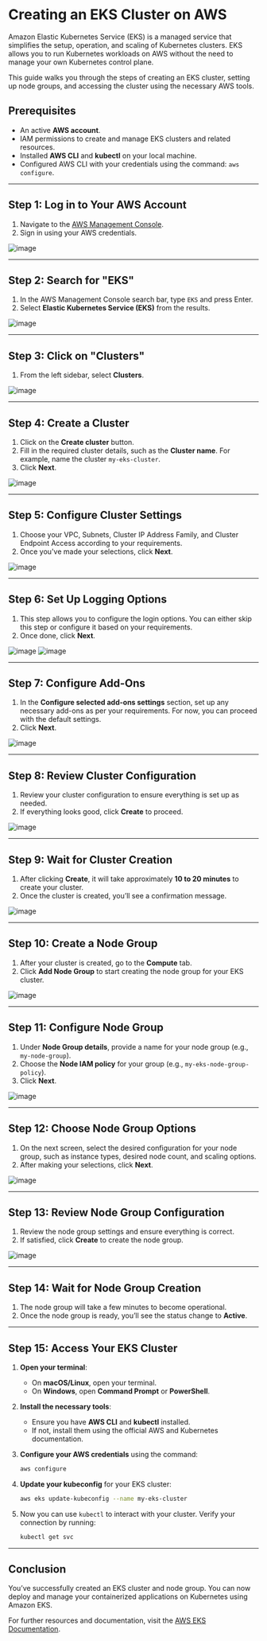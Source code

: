 # Creating an EKS Cluster on AWS

Amazon Elastic Kubernetes Service (EKS) is a managed service that simplifies the setup, operation, and scaling of Kubernetes clusters. EKS allows you to run Kubernetes workloads on AWS without the need to manage your own Kubernetes control plane.

This guide walks you through the steps of creating an EKS cluster, setting up node groups, and accessing the cluster using the necessary AWS tools.

## Prerequisites

- An active **AWS account**.
- IAM permissions to create and manage EKS clusters and related resources.
- Installed **AWS CLI** and **kubectl** on your local machine.
- Configured AWS CLI with your credentials using the command: `aws configure`.

---

## Step 1: Log in to Your AWS Account

1. Navigate to the [AWS Management Console](https://aws.amazon.com/console/).
2. Sign in using your AWS credentials.

![image](https://github.com/user-attachments/assets/0e72b6ea-05f9-496e-aa62-2b07f46f2492)

---

## Step 2: Search for "EKS"

1. In the AWS Management Console search bar, type `EKS` and press Enter.
2. Select **Elastic Kubernetes Service (EKS)** from the results.

![image](https://github.com/user-attachments/assets/a64a359a-9918-42a0-9d4d-d4d4f507ad09)

---

## Step 3: Click on "Clusters"

1. From the left sidebar, select **Clusters**.

![image](https://github.com/user-attachments/assets/65289c01-686f-4418-8ac1-bab7a1af0087)

---

## Step 4: Create a Cluster

1. Click on the **Create cluster** button.
2. Fill in the required cluster details, such as the **Cluster name**. For example, name the cluster `my-eks-cluster`.
3. Click **Next**.

![image](https://github.com/user-attachments/assets/5104ffcf-210d-4da2-9420-e0d247a9bf60)

---

## Step 5: Configure Cluster Settings

1. Choose your VPC, Subnets, Cluster IP Address Family, and Cluster Endpoint Access according to your requirements.
2. Once you've made your selections, click **Next**.

![image](https://github.com/user-attachments/assets/df83dccd-f564-4bd4-8a9e-373a8ee6c793)

---

## Step 6: Set Up Logging Options

1. This step allows you to configure the login options. You can either skip this step or configure it based on your requirements.
2. Once done, click **Next**.

![image](https://github.com/user-attachments/assets/135e461a-94a3-4d05-a335-1964d9b79b4a)
![image](https://github.com/user-attachments/assets/3dfa1cde-d2f2-4bc7-8f01-f255a1bd11b4)

---

## Step 7: Configure Add-Ons

1. In the **Configure selected add-ons settings** section, set up any necessary add-ons as per your requirements. For now, you can proceed with the default settings.
2. Click **Next**.

![image](https://github.com/user-attachments/assets/9ce7bb05-768f-4500-aa30-20bae38b3bd9)

---

## Step 8: Review Cluster Configuration

1. Review your cluster configuration to ensure everything is set up as needed.
2. If everything looks good, click **Create** to proceed.

![image](https://github.com/user-attachments/assets/e373bfad-4012-46d5-a38c-254dc65c051e)

---

## Step 9: Wait for Cluster Creation

1. After clicking **Create**, it will take approximately **10 to 20 minutes** to create your cluster.
2. Once the cluster is created, you’ll see a confirmation message.

![image](https://github.com/user-attachments/assets/9752d1cc-0bbd-49eb-bf5e-bc64e93c84c9)

---

## Step 10: Create a Node Group

1. After your cluster is created, go to the **Compute** tab.
2. Click **Add Node Group** to start creating the node group for your EKS cluster.

![image](https://github.com/user-attachments/assets/ad432c73-c312-4fb3-ab88-f1ca8818a3c6)

---

## Step 11: Configure Node Group

1. Under **Node Group details**, provide a name for your node group (e.g., `my-node-group`).
2. Choose the **Node IAM policy** for your group (e.g., `my-eks-node-group-policy`).
3. Click **Next**.

![image](https://github.com/user-attachments/assets/116ce2c8-8ff7-41b4-8579-24d65496504d)

---

## Step 12: Choose Node Group Options

1. On the next screen, select the desired configuration for your node group, such as instance types, desired node count, and scaling options.
2. After making your selections, click **Next**.

![image](https://github.com/user-attachments/assets/a191bd66-ef74-4e29-b66d-48719e3ce757)

---

## Step 13: Review Node Group Configuration

1. Review the node group settings and ensure everything is correct.
2. If satisfied, click **Create** to create the node group.

![image](https://github.com/user-attachments/assets/9b1318c5-d1f3-4193-8bbb-47159978b65a)

---

## Step 14: Wait for Node Group Creation

1. The node group will take a few minutes to become operational.
2. Once the node group is ready, you’ll see the status change to **Active**.

---

## Step 15: Access Your EKS Cluster

1. **Open your terminal**:
   - On **macOS/Linux**, open your terminal.
   - On **Windows**, open **Command Prompt** or **PowerShell**.

2. **Install the necessary tools**:
   - Ensure you have **AWS CLI** and **kubectl** installed.
   - If not, install them using the official AWS and Kubernetes documentation.

3. **Configure your AWS credentials** using the command:
   ```bash
   aws configure
   ```

4. **Update your kubeconfig** for your EKS cluster:
   ```bash
   aws eks update-kubeconfig --name my-eks-cluster
   ```

5. Now you can use `kubectl` to interact with your cluster. Verify your connection by running:
   ```bash
   kubectl get svc
   ```

---

## Conclusion

You’ve successfully created an EKS cluster and node group. You can now deploy and manage your containerized applications on Kubernetes using Amazon EKS.

For further resources and documentation, visit the [AWS EKS Documentation](https://docs.aws.amazon.com/eks/latest/userguide/).
